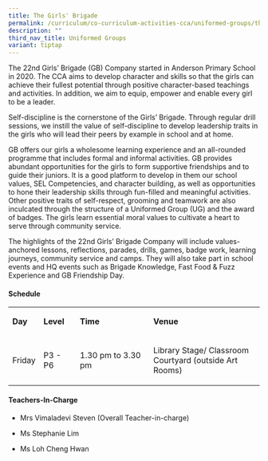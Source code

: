 ```yaml
---
title: The Girls' Brigade
permalink: /curriculum/co-curriculum-activities-cca/uniformed-groups/the-girls-brigade/
description: ""
third_nav_title: Uniformed Groups
variant: tiptap
---
```

<p>The 22nd Girls’ Brigade (GB) Company started in Anderson Primary School
in 2020. The CCA aims to develop character and skills so that the girls
can achieve their fullest potential through positive character-based teachings
and activities. In addition, we aim to equip, empower and enable every
girl to be a leader.&nbsp;</p>
<p>Self-discipline is the cornerstone of the Girls’ Brigade. Through regular
drill sessions, we instill the value of self-discipline to develop leadership
traits in the girls who will lead their peers by example in school and
at home.</p>
<p>GB offers&nbsp;our girls a wholesome learning experience and an all-rounded
programme that includes formal and informal activities. GB provides abundant
opportunities for the girls to form supportive friendships and to guide
their juniors. It is a good platform to develop in them our school values,
SEL Competencies, and character building, as well as opportunities to hone
their leadership skills through fun-filled and meaningful activities. Other
positive traits of self-respect, grooming and teamwork are also inculcated
through the structure of a Uniformed Group (UG) and the award of badges.
The girls learn essential moral values to cultivate a heart to serve through
community service.</p>
<p>The highlights of the 22nd Girls’ Brigade Company will include values-anchored
lessons, reflections, parades, drills, games, badge work, learning journeys,
community service and camps. They will also take part in school events
and HQ events such as Brigade Knowledge, Fast Food &amp; Fuzz Experience
and GB Friendship Day.</p>
<h4><strong>Schedule</strong></h4>
<table style="minWidth: 100px">
<colgroup>
<col>
<col>
<col>
<col>
</colgroup>
<tbody>
<tr>
<td rowspan="1" colspan="1">
<p><strong>Day</strong>
</p>
</td>
<td rowspan="1" colspan="1">
<p><strong>Level</strong>
</p>
</td>
<td rowspan="1" colspan="1">
<p><strong>Time</strong>
</p>
</td>
<td rowspan="1" colspan="1">
<p><strong>Venue</strong>
</p>
</td>
</tr>
<tr>
<td rowspan="1" colspan="1">
<p>Friday</p>
</td>
<td rowspan="1" colspan="1">
<p>P3 - P6</p>
</td>
<td rowspan="1" colspan="1">
<p>1.30 pm to 3.30 pm</p>
</td>
<td rowspan="1" colspan="1">
<p>Library Stage/ Classroom
<br>Courtyard (outside Art Rooms)</p>
</td>
</tr>
</tbody>
</table>
<h4><strong>Teachers-In-Charge</strong></h4>
<ul data-tight="true" class="tight">
<li>
<p>Mrs Vimaladevi Steven (Overall Teacher-in-charge)</p>
</li>
<li>
<p>Ms Stephanie Lim</p>
</li>
<li>
<p>Ms Loh Cheng Hwan</p>
</li>
</ul>
<p></p>